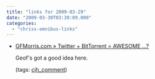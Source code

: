 ```yaml
---
title: "links for 2009-03-29"
date: "2009-03-30T03:30:09.000"
categories: 
  - "chriss-omnibus-links"
---
```


- [GFMorris.com » Twitter + BitTorrent = AWESOME …?](http://gfmorris.com/2009/03/29/twitter-bittorrent-awesome/comment-page-1/#comment-9694)
    
    Geof's got a good idea here.
    
    (tags: [cjh\_comment](http://delicious.com/hubbsc/cjh_comment))

